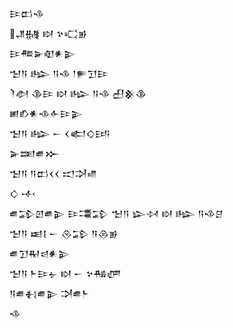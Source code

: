<div class='block'>
<div class='line'>𒄿𒆗𒈾</div>
<div class='line'>𒂗𒉆 𒊭 𒆳𒄣𒂊</div>
<div class='line'>𒄿𒍣𒅕𒊏𒀭𒉌</div>
<div class='line'>𒈠𒀀 𒈗 𒀀𒈾 𒁹𒊓𒋛𒄿</div>
<div class='line'>𒇺𒀠 𒆠𒄿 𒊭 𒈗 𒀀𒈾 𒌷𒆜𒆠</div>
<div class='line'>𒅖𒁓𒀭𒈾𒅆𒄿𒉌</div>
<div class='line'>𒈠𒀀 𒈗 𒀸 𒌋𒅗𒄭𒅀</div>
<div class='line'>𒅕𒌅𒌑𒁍</div>
<div class='line'>𒈠𒀀 𒀀𒆗𒌋𒌋 𒀊𒋫𒈛</div>
<div class='line'>𒄭 𒋾</div>
<div class='line'>𒌑𒁉𒇻𒌑𒉌 𒄿𒃮𒁉 𒈠𒀀 𒇽𒀴 𒊭 𒈗 𒀀𒈾𒆪</div>
<div class='line'>𒈠𒀀 𒀜𒋙 𒀸 𒊮𒁉 𒀀𒁲𒂊</div>
<div class='line'>𒌑𒋛𒊑𒁀𒀭𒉌</div>
<div class='line'>𒈠𒀀 𒈨𒄿𒉡 𒊭 𒀸 𒆳𒄀𒂇</div>
<div class='line'>𒀀𒌑𒈬𒌑𒉌 𒋫𒌑𒈨</div>
<div class='line'>𒈾</div>
</div>